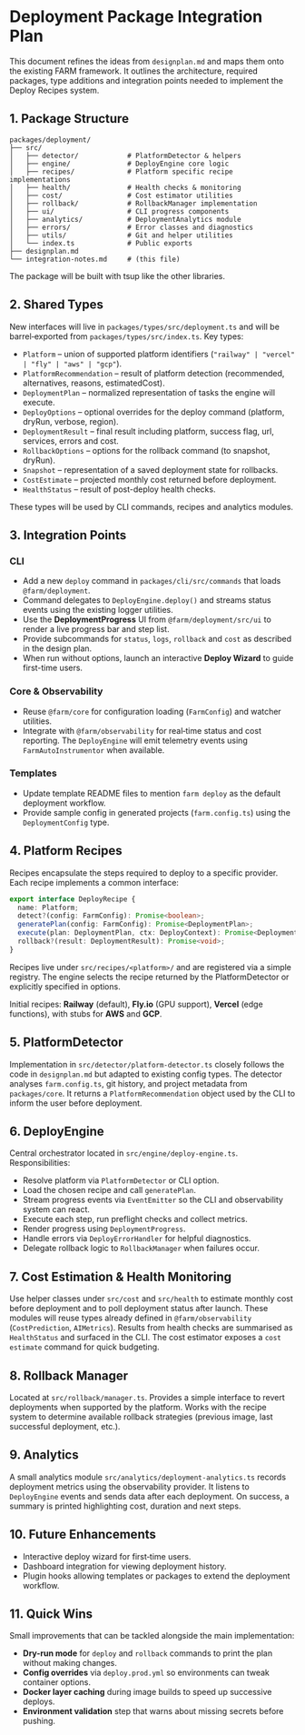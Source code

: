 # Deployment Package Integration Plan

This document refines the ideas from `designplan.md` and maps them onto the existing FARM framework. It outlines the architecture, required packages, type additions and integration points needed to implement the Deploy Recipes system.

## 1. Package Structure

```
packages/deployment/
├── src/
│   ├── detector/            # PlatformDetector & helpers
│   ├── engine/              # DeployEngine core logic
│   ├── recipes/             # Platform specific recipe implementations
│   ├── health/              # Health checks & monitoring
│   ├── cost/                # Cost estimator utilities
│   ├── rollback/            # RollbackManager implementation
│   ├── ui/                  # CLI progress components
│   ├── analytics/           # DeploymentAnalytics module
│   ├── errors/              # Error classes and diagnostics
│   ├── utils/               # Git and helper utilities
│   └── index.ts             # Public exports
├── designplan.md
└── integration-notes.md     # (this file)
```

The package will be built with tsup like the other libraries.

## 2. Shared Types

New interfaces will live in `packages/types/src/deployment.ts` and will be barrel‑exported from `packages/types/src/index.ts`.
Key types:

- `Platform` – union of supported platform identifiers (`"railway" | "vercel" | "fly" | "aws" | "gcp"`).
- `PlatformRecommendation` – result of platform detection (recommended, alternatives, reasons, estimatedCost).
- `DeploymentPlan` – normalized representation of tasks the engine will execute.
- `DeployOptions` – optional overrides for the deploy command (platform, dryRun, verbose, region).
- `DeploymentResult` – final result including platform, success flag, url, services, errors and cost.
- `RollbackOptions` – options for the rollback command (to snapshot, dryRun).
- `Snapshot` – representation of a saved deployment state for rollbacks.
- `CostEstimate` – projected monthly cost returned before deployment.
- `HealthStatus` – result of post-deploy health checks.

These types will be used by CLI commands, recipes and analytics modules.

## 3. Integration Points

### CLI
- Add a new `deploy` command in `packages/cli/src/commands` that loads `@farm/deployment`.
- Command delegates to `DeployEngine.deploy()` and streams status events using the existing logger utilities.
- Use the **DeploymentProgress** UI from `@farm/deployment/src/ui` to render a live progress bar and step list.
- Provide subcommands for `status`, `logs`, `rollback` and `cost` as described in the design plan.
- When run without options, launch an interactive **Deploy Wizard** to guide first-time users.

### Core & Observability
- Reuse `@farm/core` for configuration loading (`FarmConfig`) and watcher utilities.
- Integrate with `@farm/observability` for real‑time status and cost reporting. The `DeployEngine` will emit telemetry events using `FarmAutoInstrumentor` when available.

### Templates
- Update template README files to mention `farm deploy` as the default deployment workflow.
- Provide sample config in generated projects (`farm.config.ts`) using the `DeploymentConfig` type.

## 4. Platform Recipes

Recipes encapsulate the steps required to deploy to a specific provider. Each recipe implements a common interface:

```ts
export interface DeployRecipe {
  name: Platform;
  detect?(config: FarmConfig): Promise<boolean>;
  generatePlan(config: FarmConfig): Promise<DeploymentPlan>;
  execute(plan: DeploymentPlan, ctx: DeployContext): Promise<DeploymentResult>;
  rollback?(result: DeploymentResult): Promise<void>;
}
```

Recipes live under `src/recipes/<platform>/` and are registered via a simple registry. The engine selects the recipe returned by the PlatformDetector or explicitly specified in options.

Initial recipes: **Railway** (default), **Fly.io** (GPU support), **Vercel** (edge functions), with stubs for **AWS** and **GCP**.

## 5. PlatformDetector

Implementation in `src/detector/platform-detector.ts` closely follows the code in `designplan.md` but adapted to existing config types. The detector analyses `farm.config.ts`, git history, and project metadata from `packages/core`. It returns a `PlatformRecommendation` object used by the CLI to inform the user before deployment.

## 6. DeployEngine

Central orchestrator located in `src/engine/deploy-engine.ts`.
Responsibilities:
- Resolve platform via `PlatformDetector` or CLI option.
- Load the chosen recipe and call `generatePlan`.
- Stream progress events via `EventEmitter` so the CLI and observability system can react.
- Execute each step, run preflight checks and collect metrics.
- Render progress using `DeploymentProgress`.
- Handle errors via `DeployErrorHandler` for helpful diagnostics.
- Delegate rollback logic to `RollbackManager` when failures occur.

## 7. Cost Estimation & Health Monitoring

Use helper classes under `src/cost` and `src/health` to estimate monthly cost before deployment and to poll deployment status after launch. These modules will reuse types already defined in `@farm/observability` (`CostPrediction`, `AIMetrics`).
Results from health checks are summarised as `HealthStatus` and surfaced in the CLI. The cost estimator exposes a `cost estimate` command for quick budgeting.

## 8. Rollback Manager

Located at `src/rollback/manager.ts`. Provides a simple interface to revert deployments when supported by the platform. Works with the recipe system to determine available rollback strategies (previous image, last successful deployment, etc.).

## 9. Analytics

A small analytics module `src/analytics/deployment-analytics.ts` records deployment metrics using the observability provider. It listens to `DeployEngine` events and sends data after each deployment.
On success, a summary is printed highlighting cost, duration and next steps.

## 10. Future Enhancements

- Interactive deploy wizard for first‑time users.
- Dashboard integration for viewing deployment history.
- Plugin hooks allowing templates or packages to extend the deployment workflow.

## 11. Quick Wins

Small improvements that can be tackled alongside the main implementation:

- **Dry-run mode** for `deploy` and `rollback` commands to print the plan without making changes.
- **Config overrides** via `deploy.prod.yml` so environments can tweak container options.
- **Docker layer caching** during image builds to speed up successive deploys.
- **Environment validation** step that warns about missing secrets before pushing.

